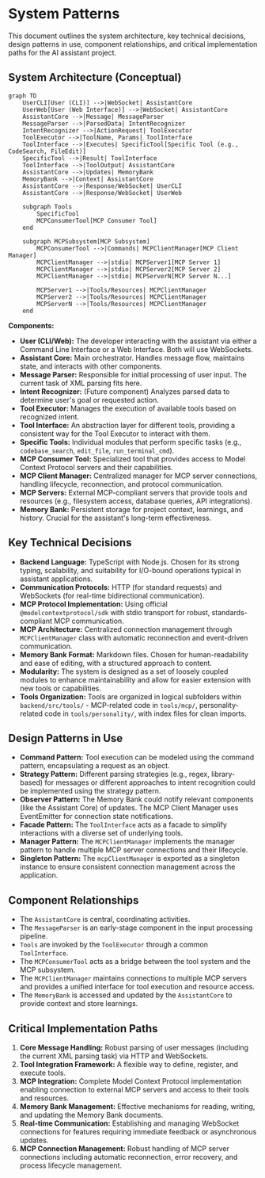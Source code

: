 # System Patterns

This document outlines the system architecture, key technical decisions, design patterns in use, component relationships, and critical implementation paths for the AI assistant project.

## System Architecture (Conceptual)

```mermaid
graph TD
    UserCLI[User (CLI)] -->|WebSocket| AssistantCore
    UserWeb[User (Web Interface)] -->|WebSocket| AssistantCore
    AssistantCore -->|Message| MessageParser
    MessageParser -->|ParsedData| IntentRecognizer
    IntentRecognizer -->|ActionRequest| ToolExecutor
    ToolExecutor -->|ToolName, Params| ToolInterface
    ToolInterface -->|Executes| SpecificTool[Specific Tool (e.g., CodeSearch, FileEdit)]
    SpecificTool -->|Result| ToolInterface
    ToolInterface -->|ToolOutput| AssistantCore
    AssistantCore -->|Updates| MemoryBank
    MemoryBank -->|Context| AssistantCore
    AssistantCore -->|Response/WebSocket| UserCLI
    AssistantCore -->|Response/WebSocket| UserWeb

    subgraph Tools
        SpecificTool
        MCPConsumerTool[MCP Consumer Tool]
    end
    
    subgraph MCPSubsystem[MCP Subsystem]
        MCPConsumerTool -->|Commands| MCPClientManager[MCP Client Manager]
        MCPClientManager -->|stdio| MCPServer1[MCP Server 1]
        MCPClientManager -->|stdio| MCPServer2[MCP Server 2]
        MCPClientManager -->|stdio| MCPServerN[MCP Server N...]
        
        MCPServer1 -->|Tools/Resources| MCPClientManager
        MCPServer2 -->|Tools/Resources| MCPClientManager
        MCPServerN -->|Tools/Resources| MCPClientManager
    end
```

**Components:**

-   **User (CLI/Web):** The developer interacting with the assistant via either a Command Line Interface or a Web Interface. Both will use WebSockets.
-   **Assistant Core:** Main orchestrator. Handles message flow, maintains state, and interacts with other components.
-   **Message Parser:** Responsible for initial processing of user input. The current task of XML parsing fits here.
-   **Intent Recognizer:** (Future component) Analyzes parsed data to determine user's goal or requested action.
-   **Tool Executor:** Manages the execution of available tools based on recognized intent.
-   **Tool Interface:** An abstraction layer for different tools, providing a consistent way for the Tool Executor to interact with them.
-   **Specific Tools:** Individual modules that perform specific tasks (e.g., `codebase_search`, `edit_file`, `run_terminal_cmd`).
-   **MCP Consumer Tool:** Specialized tool that provides access to Model Context Protocol servers and their capabilities.
-   **MCP Client Manager:** Centralized manager for MCP server connections, handling lifecycle, reconnection, and protocol communication.
-   **MCP Servers:** External MCP-compliant servers that provide tools and resources (e.g., filesystem access, database queries, API integrations).
-   **Memory Bank:** Persistent storage for project context, learnings, and history. Crucial for the assistant's long-term effectiveness.

## Key Technical Decisions

-   **Backend Language:** TypeScript with Node.js. Chosen for its strong typing, scalability, and suitability for I/O-bound operations typical in assistant applications.
-   **Communication Protocols:** HTTP (for standard requests) and WebSockets (for real-time bidirectional communication).
-   **MCP Protocol Implementation:** Using official `@modelcontextprotocol/sdk` with stdio transport for robust, standards-compliant MCP communication.
-   **MCP Architecture:** Centralized connection management through `MCPClientManager` class with automatic reconnection and event-driven communication.
-   **Memory Bank Format:** Markdown files. Chosen for human-readability and ease of editing, with a structured approach to content.
-   **Modularity:** The system is designed as a set of loosely coupled modules to enhance maintainability and allow for easier extension with new tools or capabilities.
-   **Tools Organization:** Tools are organized in logical subfolders within `backend/src/tools/` - MCP-related code in `tools/mcp/`, personality-related code in `tools/personality/`, with index files for clean imports.

## Design Patterns in Use

-   **Command Pattern:** Tool execution can be modeled using the command pattern, encapsulating a request as an object.
-   **Strategy Pattern:** Different parsing strategies (e.g., regex, library-based) for messages or different approaches to intent recognition could be implemented using the strategy pattern.
-   **Observer Pattern:** The Memory Bank could notify relevant components (like the Assistant Core) of updates. The MCP Client Manager uses EventEmitter for connection state notifications.
-   **Facade Pattern:** The `ToolInterface` acts as a facade to simplify interactions with a diverse set of underlying tools.
-   **Manager Pattern:** The `MCPClientManager` implements the manager pattern to handle multiple MCP server connections and their lifecycle.
-   **Singleton Pattern:** The `mcpClientManager` is exported as a singleton instance to ensure consistent connection management across the application.

## Component Relationships

-   The `AssistantCore` is central, coordinating activities.
-   The `MessageParser` is an early-stage component in the input processing pipeline.
-   `Tools` are invoked by the `ToolExecutor` through a common `ToolInterface`.
-   The `MCPConsumerTool` acts as a bridge between the tool system and the MCP subsystem.
-   The `MCPClientManager` maintains connections to multiple MCP servers and provides a unified interface for tool execution and resource access.
-   The `MemoryBank` is accessed and updated by the `AssistantCore` to provide context and store learnings.

## Critical Implementation Paths

1.  **Core Message Handling:** Robust parsing of user messages (including the current XML parsing task) via HTTP and WebSockets.
2.  **Tool Integration Framework:** A flexible way to define, register, and execute tools.
3.  **MCP Integration:** Complete Model Context Protocol implementation enabling connection to external MCP servers and access to their tools and resources.
4.  **Memory Bank Management:** Effective mechanisms for reading, writing, and updating the Memory Bank documents.
5.  **Real-time Communication:** Establishing and managing WebSocket connections for features requiring immediate feedback or asynchronous updates.
6.  **MCP Connection Management:** Robust handling of MCP server connections including automatic reconnection, error recovery, and process lifecycle management. 